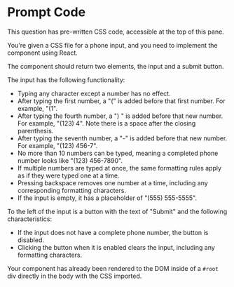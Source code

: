 # Prompt Code

This question has pre-written CSS code, accessible at the top of this pane.

You're given a CSS file for a phone input, and you need to implement the component using React.

The component should return two elements, the input and a submit button.

The input has the following functionality:

- Typing any character except a number has no effect.
- After typing the first number, a "(" is added before that first number. For example, "(1".
- After typing the fourth number, a ") " is added before that new number. For example, "(123) 4". Note there is a space after the closing parenthesis.
- After typing the seventh number, a "-" is added before that new number. For example, "(123) 456-7".
- No more than 10 numbers can be typed, meaning a completed phone number looks like "(123) 456-7890".
- If multiple numbers are typed at once, the same formatting rules apply as if they were typed one at a time.
- Pressing backspace removes one number at a time, including any corresponding formatting characters.
- If the input is empty, it has a placeholder of "(555) 555-5555".

To the left of the input is a button with the text of "Submit" and the following characteristics:

- If the input does not have a complete phone number, the button is disabled.
- Clicking the button when it is enabled clears the input, including any formatting characters.

Your component has already been rendered to the DOM inside of a `#root` div directly in the body with the CSS imported.